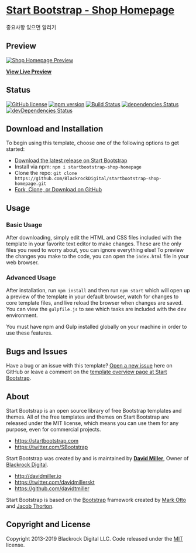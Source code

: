 # [Start Bootstrap - Shop Homepage](https://startbootstrap.com/template-overviews/shop-homepage/)

중요사항 있으면 알리기

## Preview

[![Shop Homepage Preview](https://startbootstrap.com/assets/img/templates/shop-homepage.jpg)](https://blackrockdigital.github.io/startbootstrap-shop-homepage/)

**[View Live Preview](https://blackrockdigital.github.io/startbootstrap-shop-homepage/)**

## Status

[![GitHub license](https://img.shields.io/badge/license-MIT-blue.svg)](https://raw.githubusercontent.com/BlackrockDigital/startbootstrap-shop-homepage/master/LICENSE)
[![npm version](https://img.shields.io/npm/v/startbootstrap-shop-homepage.svg)](https://www.npmjs.com/package/startbootstrap-shop-homepage)
[![Build Status](https://travis-ci.org/BlackrockDigital/startbootstrap-shop-homepage.svg?branch=master)](https://travis-ci.org/BlackrockDigital/startbootstrap-shop-homepage)
[![dependencies Status](https://david-dm.org/BlackrockDigital/startbootstrap-shop-homepage/status.svg)](https://david-dm.org/BlackrockDigital/startbootstrap-shop-homepage)
[![devDependencies Status](https://david-dm.org/BlackrockDigital/startbootstrap-shop-homepage/dev-status.svg)](https://david-dm.org/BlackrockDigital/startbootstrap-shop-homepage?type=dev)

## Download and Installation

To begin using this template, choose one of the following options to get started:
* [Download the latest release on Start Bootstrap](https://startbootstrap.com/template-overviews/shop-homepage/)
* Install via npm: `npm i startbootstrap-shop-homepage`
* Clone the repo: `git clone https://github.com/BlackrockDigital/startbootstrap-shop-homepage.git`
* [Fork, Clone, or Download on GitHub](https://github.com/BlackrockDigital/startbootstrap-shop-homepage)

## Usage

### Basic Usage

After downloading, simply edit the HTML and CSS files included with the template in your favorite text editor to make changes. These are the only files you need to worry about, you can ignore everything else! To preview the changes you make to the code, you can open the `index.html` file in your web browser.

### Advanced Usage

After installation, run `npm install` and then run `npm start` which will open up a preview of the template in your default browser, watch for changes to core template files, and live reload the browser when changes are saved. You can view the `gulpfile.js` to see which tasks are included with the dev environment.

You must have npm and Gulp installed globally on your machine in order to use these features.

## Bugs and Issues

Have a bug or an issue with this template? [Open a new issue](https://github.com/BlackrockDigital/startbootstrap-shop-homepage/issues) here on GitHub or leave a comment on the [template overview page at Start Bootstrap](http://startbootstrap.com/template-overviews/shop-homepage/).

## About

Start Bootstrap is an open source library of free Bootstrap templates and themes. All of the free templates and themes on Start Bootstrap are released under the MIT license, which means you can use them for any purpose, even for commercial projects.

* https://startbootstrap.com
* https://twitter.com/SBootstrap

Start Bootstrap was created by and is maintained by **[David Miller](http://davidmiller.io/)**, Owner of [Blackrock Digital](http://blackrockdigital.io/).

* http://davidmiller.io
* https://twitter.com/davidmillerskt
* https://github.com/davidtmiller

Start Bootstrap is based on the [Bootstrap](http://getbootstrap.com/) framework created by [Mark Otto](https://twitter.com/mdo) and [Jacob Thorton](https://twitter.com/fat).

## Copyright and License

Copyright 2013-2019 Blackrock Digital LLC. Code released under the [MIT](https://github.com/BlackrockDigital/startbootstrap-shop-homepage/blob/gh-pages/LICENSE) license.
